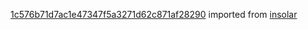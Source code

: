 [1c576b71d7ac1e47347f5a3271d62c871af28290](https://github.com/insolar/insolar/commit/1c576b71d7ac1e47347f5a3271d62c871af28290) imported from [insolar](https://github.com/insolar/insolar)
